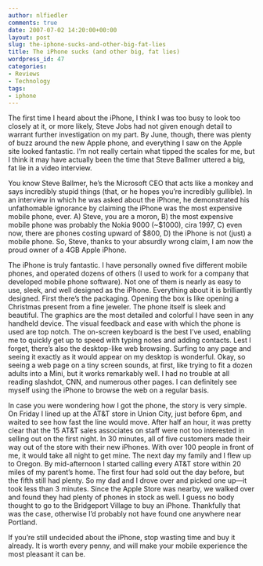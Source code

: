 ```yaml
---
author: nlfiedler
comments: true
date: 2007-07-02 14:20:00+00:00
layout: post
slug: the-iphone-sucks-and-other-big-fat-lies
title: The iPhone sucks (and other big, fat lies)
wordpress_id: 47
categories:
- Reviews
- Technology
tags:
- iphone
---
```


The first time I heard about the iPhone, I think I was too busy to look too closely at it, or more likely, Steve Jobs had not given enough detail to warrant further investigation on my part. By June, though, there was plenty of buzz around the new Apple phone, and everything I saw on the Apple site looked fantastic. I’m not really certain what tipped the scales for me, but I think it may have actually been the time that Steve Ballmer uttered a big, fat lie in a video interview.

   

You know Steve Ballmer, he’s the Microsoft CEO that acts like a monkey and says incredibly stupid things (that, or he hopes you’re incredibly gullible). In an interview in which he was asked about the iPhone, he demonstrated his unfathomable ignorance by claiming the iPhone was the most expensive mobile phone, ever. A) Steve, you are a moron, B) the most expensive mobile phone was probably the Nokia 9000 (~$1000), cira 1997, C) even now, there are phones costing upward of $800, D) the iPhone is not (just) a mobile phone. So, Steve, thanks to your absurdly wrong claim, I am now the proud owner of a 4GB Apple iPhone.

   

The iPhone is truly fantastic. I have personally owned five different mobile phones, and operated dozens of others (I used to work for a company that developed mobile phone software). Not one of them is nearly as easy to use, sleek, and well designed as the iPhone. Everything about it is brilliantly designed. First there’s the packaging. Opening the box is like opening a Christmas present from a fine jeweler. The phone itself is sleek and beautiful. The graphics are the most detailed and colorful I have seen in any handheld device. The visual feedback and ease with which the phone is used are top notch. The on-screen keyboard is the best I’ve used, enabling me to quickly get up to speed with typing notes and adding contacts. Lest I forget, there’s also the desktop-like web browsing. Surfing to any page and seeing it exactly as it would appear on my desktop is wonderful. Okay, so seeing a web page on a tiny screen sounds, at first, like trying to fit a dozen adults into a Mini, but it works remarkably well. I had no trouble at all reading slashdot, CNN, and numerous other pages. I can definitely see myself using the iPhone to browse the web on a regular basis.

   

In case you were wondering how I got the phone, the story is very simple. On Friday I lined up at the AT&T store in Union City, just before 6pm, and waited to see how fast the line would move. After half an hour, it was pretty clear that the 15 AT&T sales associates on staff were not too interested in selling out on the first night. In 30 minutes, all of five customers made their way out of the store with their new iPhones. With over 100 people in front of me, it would take all night to get mine. The next day my family and I flew up to Oregon. By mid-afternoon I started calling every AT&T store within 20 miles of my parent’s home. The first four had sold out the day before, but the fifth still had plenty. So my dad and I drove over and picked one up—it took less than 3 minutes. Since the Apple Store was nearby, we walked over and found they had plenty of phones in stock as well. I guess no body thought to go to the Bridgeport Village to buy an iPhone. Thankfully that was the case, otherwise I’d probably not have found one anywhere near Portland.

   

If you’re still undecided about the iPhone, stop wasting time and buy it already. It is worth every penny, and will make your mobile experience the most pleasant it can be.
